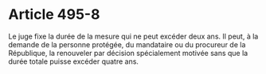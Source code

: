 # Article 495-8

Le juge fixe la durée de la mesure qui ne peut excéder deux ans. Il peut, à la demande de la personne protégée, du mandataire ou du procureur de la République, la renouveler par décision spécialement motivée sans que la durée totale puisse excéder quatre ans.